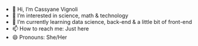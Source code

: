 - 👋 Hi, I’m Cassyane Vignoli
- 👀 I’m interested in science, math & technology
- 🌱 I’m currently learning data science, back-end & a little bit of front-end
- 📫 How to reach me: Just here
- 😄 Pronouns: She/Her

<!---
vignolicassyane/vignolicassyane is a ✨ special ✨ repository because its `README.md` (this file) appears on your GitHub profile.
You can click the Preview link to take a look at your changes.
--->
